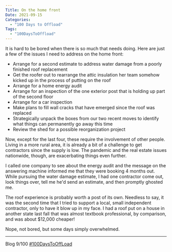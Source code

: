 ```yaml
---
Title: On the home front
Date: 2021-09-15
Categories: 
  - "100 Days to Offload"
Tags: 
  - "100DaysToOffload"
---
```


It is hard to be bored when there is so much that needs doing. Here are just a few of the issues I need to address on the home front:

* Arrange for a second estimate to address water damage from a poorly finished roof replacement
* Get the roofer out to rearrange the attic insulation her team somehow kicked up in the process of putting on the roof
* Arrange for a home energy audit
* Arrange for an inspection of the one exterior post that is holding up part of the second floor
* Arrange for a car inspection
* Make plans to fill wall cracks that have emerged since the roof was replaced
* Strategically unpack the boxes from our two recent moves to identify what things can permanently go away this time
* Review the shed for a possible reorganization project

Now, except for the last four, these require the involvement of other people. Living in a more rural area, it is already a bit of a challenge to get contractors since the supply is low. The pandemic and the real estate issues nationwide, though, are exacerbating things even further. 

I called one company to see about the energy audit and the message on the answering machine informed me that they were booking 4 months out. While pursuing the water damage estimate, I had one contractor come out, look things over, tell me he'd send an estimate, and then promptly ghosted me.

The roof experience is probably worth a post of its own. Needless to say, it was the second time that I tried to support a local, small independent contractor, only to have it blow up in my face. I had a roof put on a house in another state last fall that was almost textbook professional, by comparison, and was about $12,000 cheaper!

Nope, not bored, but some days simply overwhelmed.

***
Blog 9/100 [#100DaysToOffLoad](https://100daystooffload.com)
